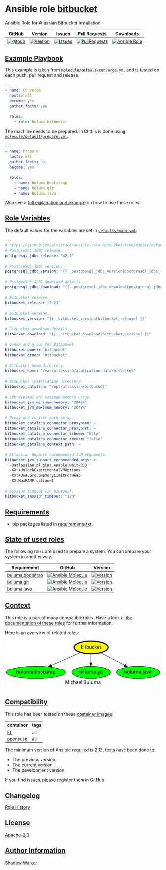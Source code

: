# Ansible role [bitbucket](https://galaxy.ansible.com/ui/standalone/roles/buluma/bitbucket/documentation)

Ansible Role for Atlassian Bitbucket Installation

|GitHub|Version|Issues|Pull Requests|Downloads|
|------|-------|------|-------------|---------|
|[![github](https://github.com/buluma/ansible-role-bitbucket/actions/workflows/molecule.yml/badge.svg)](https://github.com/buluma/ansible-role-bitbucket/actions/workflows/molecule.yml)|[![Version](https://img.shields.io/github/release/buluma/ansible-role-bitbucket.svg)](https://github.com/buluma/ansible-role-bitbucket/releases/)|[![Issues](https://img.shields.io/github/issues/buluma/ansible-role-bitbucket.svg)](https://github.com/buluma/ansible-role-bitbucket/issues/)|[![PullRequests](https://img.shields.io/github/issues-pr-closed-raw/buluma/ansible-role-bitbucket.svg)](https://github.com/buluma/ansible-role-bitbucket/pulls/)|[![Ansible Role](https://img.shields.io/ansible/role/d/buluma/bitbucket)](https://galaxy.ansible.com/ui/standalone/roles/buluma/bitbucket/documentation)|

## [Example Playbook](#example-playbook)

This example is taken from [`molecule/default/converge.yml`](https://github.com/buluma/ansible-role-bitbucket/blob/master/molecule/default/converge.yml) and is tested on each push, pull request and release.

```yaml
---
- name: Converge
  hosts: all
  become: yes
  gather_facts: yes

  roles:
    - role: buluma.bitbucket
```

The machine needs to be prepared. In CI this is done using [`molecule/default/prepare.yml`](https://github.com/buluma/ansible-role-bitbucket/blob/master/molecule/default/prepare.yml):

```yaml
---
- name: Prepare
  hosts: all
  gather_facts: no
  become: yes

  roles:
    - name: buluma.bootstrap
    - name: buluma.git
    - name: buluma.java
```

Also see a [full explanation and example](https://buluma.github.io/how-to-use-these-roles.html) on how to use these roles.

## [Role Variables](#role-variables)

The default values for the variables are set in [`defaults/main.yml`](https://github.com/buluma/ansible-role-bitbucket/blob/master/defaults/main.yml):

```yaml
---
# https://github.com/alvistack/ansible-role-bitbucket/tree/master/defaults
# PostgreSQL JDBC release.
postgresql_jdbc_release: "42.3"

# PostgreSQL JDBC version.
postgresql_jdbc_version: "{{ _postgresql_jdbc_version[postgresql_jdbc_release] }}"

# PostgreSQL JDBC download details.
postgresql_jdbc_download: "{{ _postgresql_jdbc_download[postgresql_jdbc_version] }}"

# Bitbucket release.
bitbucket_release: "7.21"

# Bitbucket version.
bitbucket_version: "{{ _bitbucket_version[bitbucket_release] }}"

# Bitbucket download details.
bitbucket_download: "{{ _bitbucket_download[bitbucket_version] }}"

# Owner and group for Bitbucket.
bitbucket_owner: "bitbucket"
bitbucket_group: "bitbucket"

# Bitbucket home directory.
bitbucket_home: "/var/atlassian/application-data/bitbucket"

# Bitbucket installation directory.
bitbucket_catalina: "/opt/atlassian/bitbucket"

# JVM minimal and maximum memory usage.
bitbucket_jvm_minimum_memory: "2048m"
bitbucket_jvm_maximum_memory: "2048m"

# Proxy and context path setup.
bitbucket_catalina_connector_proxyname: ~
bitbucket_catalina_connector_proxyport: ~
bitbucket_catalina_connector_scheme: "http"
bitbucket_catalina_connector_secure: "false"
bitbucket_catalina_context_path: ~

# Atlassian Support recommended JVM arguments.
bitbucket_jvm_support_recommended_args: >-
  -Datlassian.plugins.enable.wait=300
  -XX:+UnlockExperimentalVMOptions
  -XX:+UseCGroupMemoryLimitForHeap
  -XX:MaxRAMFraction=1

# Session timeout (in mintues).
bitbucket_session_timeout: "120"
```

## [Requirements](#requirements)

- pip packages listed in [requirements.txt](https://github.com/buluma/ansible-role-bitbucket/blob/master/requirements.txt).

## [State of used roles](#state-of-used-roles)

The following roles are used to prepare a system. You can prepare your system in another way.

| Requirement | GitHub | Version |
|-------------|--------|--------|
|[buluma.bootstrap](https://galaxy.ansible.com/buluma/bootstrap)|[![Ansible Molecule](https://github.com/buluma/ansible-role-bootstrap/actions/workflows/molecule.yml/badge.svg)](https://github.com/buluma/ansible-role-bootstrap/actions/workflows/molecule.yml)|[![Version](https://img.shields.io/github/release/buluma/ansible-role-bootstrap.svg)](https://github.com/shadowwalker/ansible-role-bootstrap)|
|[buluma.git](https://galaxy.ansible.com/buluma/git)|[![Ansible Molecule](https://github.com/buluma/ansible-role-git/actions/workflows/molecule.yml/badge.svg)](https://github.com/buluma/ansible-role-git/actions/workflows/molecule.yml)|[![Version](https://img.shields.io/github/release/buluma/ansible-role-git.svg)](https://github.com/shadowwalker/ansible-role-git)|
|[buluma.java](https://galaxy.ansible.com/buluma/java)|[![Ansible Molecule](https://github.com/buluma/ansible-role-java/actions/workflows/molecule.yml/badge.svg)](https://github.com/buluma/ansible-role-java/actions/workflows/molecule.yml)|[![Version](https://img.shields.io/github/release/buluma/ansible-role-java.svg)](https://github.com/shadowwalker/ansible-role-java)|

## [Context](#context)

This role is a part of many compatible roles. Have a look at [the documentation of these roles](https://buluma.github.io/) for further information.

Here is an overview of related roles:

![dependencies](https://raw.githubusercontent.com/buluma/ansible-role-bitbucket/png/requirements.png "Dependencies")

## [Compatibility](#compatibility)

This role has been tested on these [container images](https://hub.docker.com/u/buluma):

|container|tags|
|---------|----|
|[EL](https://hub.docker.com/repository/docker/buluma/enterpriselinux/general)|all|
|[opensuse](https://hub.docker.com/repository/docker/buluma/opensuse/general)|all|

The minimum version of Ansible required is 2.12, tests have been done to:

- The previous version.
- The current version.
- The development version.

If you find issues, please register them in [GitHub](https://github.com/buluma/ansible-role-bitbucket/issues)

## [Changelog](#changelog)

[Role History](https://github.com/buluma/ansible-role-bitbucket/blob/master/CHANGELOG.md)

## [License](#license)

[Apache-2.0](https://github.com/buluma/ansible-role-bitbucket/blob/master/LICENSE)

## [Author Information](#author-information)

[Shadow Walker](https://buluma.github.io/)

